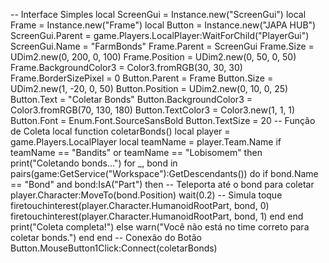 -- Interface Simples local ScreenGui = Instance.new("ScreenGui") local Frame = Instance.new("Frame") local Button = Instance.new("JAPA HUB") ScreenGui.Parent = game.Players.LocalPlayer:WaitForChild("PlayerGui") ScreenGui.Name = "FarmBonds" Frame.Parent = ScreenGui Frame.Size = UDim2.new(0, 200, 0, 100) Frame.Position = UDim2.new(0, 50, 0, 50) Frame.BackgroundColor3 = Color3.fromRGB(30, 30, 30) Frame.BorderSizePixel = 0 Button.Parent = Frame Button.Size = UDim2.new(1, -20, 0, 50) Button.Position = UDim2.new(0, 10, 0, 25) Button.Text = "Coletar Bonds" Button.BackgroundColor3 = Color3.fromRGB(70, 130, 180) Button.TextColor3 = Color3.new(1, 1, 1) Button.Font = Enum.Font.SourceSansBold Button.TextSize = 20 -- Função de Coleta local function coletarBonds() local player = game.Players.LocalPlayer local teamName = player.Team.Name if teamName == "Bandits" or teamName == "Lobisomem" then print("Coletando bonds...") for _, bond in pairs(game:GetService("Workspace"):GetDescendants()) do if bond.Name == "Bond" and bond:IsA("Part") then -- Teleporta até o bond para coletar player.Character:MoveTo(bond.Position) wait(0.2) -- Simula toque firetouchinterest(player.Character.HumanoidRootPart, bond, 0) firetouchinterest(player.Character.HumanoidRootPart, bond, 1) end end print("Coleta completa!") else warn("Você não está no time correto para coletar bonds.") end end -- Conexão do Botão Button.MouseButton1Click:Connect(coletarBonds)

